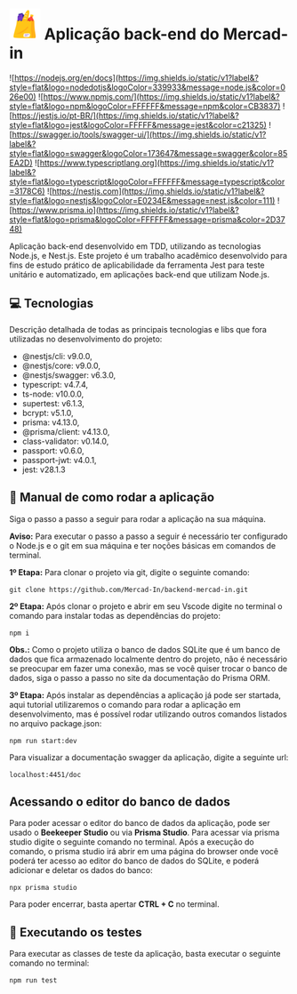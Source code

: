 # <img src="https://github.com/Mercad-In/backend-mercad-in/blob/master/.github/mercado.png" width="56px" height="56px"> Aplicação back-end do Mercad-in

![https://nodejs.org/en/docs](https://img.shields.io/static/v1?label&?style=flat&logo=nodedotjs&logoColor=339933&message=node.js&color=026e00)
![https://www.npmjs.com/](https://img.shields.io/static/v1?label&?style=flat&logo=npm&logoColor=FFFFFF&message=npm&color=CB3837)
![https://jestjs.io/pt-BR/](https://img.shields.io/static/v1?label&?style=flat&logo=jest&logoColor=FFFFF&message=jest&color=c21325)
![https://swagger.io/tools/swagger-ui/](https://img.shields.io/static/v1?label&?style=flat&logo=swagger&logoColor=173647&message=swagger&color=85EA2D)
![https://www.typescriptlang.org](https://img.shields.io/static/v1?label&?style=flat&logo=typescript&logoColor=FFFFFF&message=typescript&color=3178C6)
![https://nestjs.com](https://img.shields.io/static/v1?label&?style=flat&logo=nestjs&logoColor=E0234E&message=nest.js&color=111)
![https://www.prisma.io](https://img.shields.io/static/v1?label&?style=flat&logo=prisma&logoColor=FFFFFF&message=prisma&color=2D3748)

Aplicação back-end desenvolvido em TDD, utilizando as tecnologias Node.js, e Nest.js. Este projeto é um trabalho acadêmico desenvolvido para fins de estudo prático de aplicabilidade da ferramenta Jest para teste unitário e automatizado, em aplicações back-end que utilizam Node.js.

## 💻 Tecnologias
Descrição detalhada de todas as principais tecnologias e libs que fora utilizadas no desenvolvimento do projeto:
- @nestjs/cli: v9.0.0,
- @nestjs/core: v9.0.0,
- @nestjs/swagger: v6.3.0,
- typescript: v4.7.4,
- ts-node: v10.0.0,
- supertest: v6.1.3,
- bcrypt: v5.1.0,
- prisma: v4.13.0,
- @prisma/client: v4.13.0,
- class-validator: v0.14.0,
- passport: v0.6.0,
- passport-jwt: v4.0.1,
- jest: v28.1.3

## 📙 Manual de como rodar a aplicação
Siga o passo a passo a seguir para rodar a aplicação na sua máquina.

**Aviso:** Para executar o passo a passo a seguir é necessário ter configurado o Node.js e o git em sua máquina e ter noções básicas em comandos de terminal. 

**1º Etapa:** Para clonar o projeto via git, digite o seguinte comando:
```
git clone https://github.com/Mercad-In/backend-mercad-in.git
```
**2º Etapa:** Após clonar o projeto e abrir em seu Vscode digite no terminal o comando para instalar todas as dependências do projeto:
```
npm i
```
**Obs.:** Como o projeto utiliza o banco de dados SQLite que é um banco de dados que fica armazenado localmente dentro do projeto, não é necessário se preocupar em fazer uma conexão, mas se você quiser trocar o banco de dados, siga o passo a passo no site da documentação do Prisma ORM.

**3º Etapa:** Após instalar as dependências a aplicação já pode ser startada, aqui tutorial utilizaremos o comando para rodar a aplicação em desenvolvimento, mas é possível rodar utilizando outros comandos listados no arquivo package.json:
```
npm run start:dev
```
Para visualizar a documentação swagger da aplicação, digite a seguinte url:
```
localhost:4451/doc
```

## Acessando o editor do banco de dados
Para poder acessar o editor do banco de dados da aplicação, pode ser usado o **Beekeeper Studio** ou via **Prisma Studio**. Para acessar via prisma studio digite o seguinte comando no terminal. Após a execução do comando, o prisma studio irá abrir em uma página do browser onde você poderá ter acesso ao editor do banco de dados do SQLite, e poderá adicionar e deletar os dados do banco:
```
npx prisma studio
```
Para poder encerrar, basta apertar **CTRL + C** no terminal.

## 🧪 Executando os testes
Para executar as classes de teste da aplicação, basta executar o seguinte comando no terminal:
```
npm run test
```
